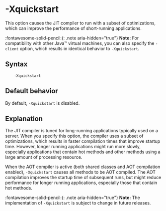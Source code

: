 <!--
* Copyright (c) 2017, 2025 IBM Corp. and others
*
* This program and the accompanying materials are made
* available under the terms of the Eclipse Public License 2.0
* which accompanies this distribution and is available at
* https://www.eclipse.org/legal/epl-2.0/ or the Apache
* License, Version 2.0 which accompanies this distribution and
* is available at https://www.apache.org/licenses/LICENSE-2.0.
*
* This Source Code may also be made available under the
* following Secondary Licenses when the conditions for such
* availability set forth in the Eclipse Public License, v. 2.0
* are satisfied: GNU General Public License, version 2 with
* the GNU Classpath Exception [1] and GNU General Public
* License, version 2 with the OpenJDK Assembly Exception [2].
*
* [1] https://www.gnu.org/software/classpath/license.html
* [2] https://openjdk.org/legal/assembly-exception.html
*
* SPDX-License-Identifier: EPL-2.0 OR Apache-2.0 OR GPL-2.0-only WITH Classpath-exception-2.0 OR GPL-2.0-only WITH OpenJDK-assembly-exception-1.0
-->

# -Xquickstart 

This option causes the JIT compiler to run with a subset of optimizations, which can improve the performance of short-running applications.

:fontawesome-solid-pencil:{: .note aria-hidden="true"} **Note:** For compatibility with other Java&trade; virtual machines, you can also specify the `-client` option, which results in identical behavior to `-Xquickstart`.

## Syntax

        -Xquickstart

## Default behavior

By default, `-Xquickstart` is disabled.

## Explanation

The JIT compiler is tuned for long-running applications typically used on a server. When you specify this option, the compiler uses a subset of optimizations, which results in faster compilation times that improve startup time. However, longer running applications might run more slowly, especially applications that contain hot methods and other methods using a large amount of processing resource.

When the AOT compiler is active (both shared classes and AOT compilation enabled), `-Xquickstart` causes all methods to be AOT compiled. The AOT compilation improves the startup time of subsequent runs, but might reduce performance for longer running applications, especially those that contain hot methods.

:fontawesome-solid-pencil:{: .note aria-hidden="true"} **Note:** The implementation of `-Xquickstart` is subject to change in future releases.


<!-- ==== END OF TOPIC ==== xquickstart.md ==== -->


